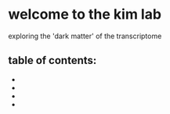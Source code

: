 # welcome to the kim lab
exploring the 'dark matter' of the transcriptome


## table of contents:  
*  
*  
*  
* 
